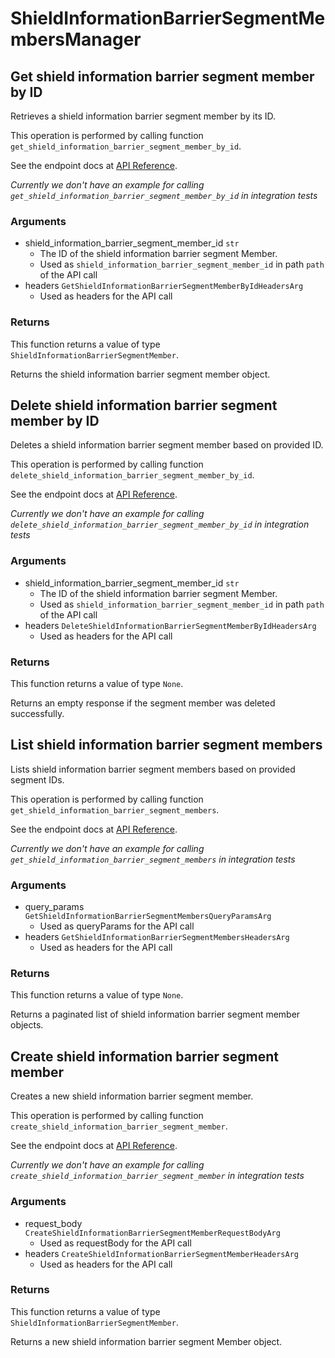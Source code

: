 # ShieldInformationBarrierSegmentMembersManager

## Get shield information barrier segment member by ID

Retrieves a shield information barrier
segment member by its ID.

This operation is performed by calling function `get_shield_information_barrier_segment_member_by_id`.

See the endpoint docs at
[API Reference](https://developer.box.com/reference/get-shield-information-barrier-segment-members-id/).

*Currently we don't have an example for calling `get_shield_information_barrier_segment_member_by_id` in integration tests*

### Arguments

- shield_information_barrier_segment_member_id `str`
  - The ID of the shield information barrier segment Member.
  - Used as `shield_information_barrier_segment_member_id` in path `path` of the API call
- headers `GetShieldInformationBarrierSegmentMemberByIdHeadersArg`
  - Used as headers for the API call


### Returns

This function returns a value of type `ShieldInformationBarrierSegmentMember`.

Returns the shield information barrier segment member object.


## Delete shield information barrier segment member by ID

Deletes a shield information barrier
segment member based on provided ID.

This operation is performed by calling function `delete_shield_information_barrier_segment_member_by_id`.

See the endpoint docs at
[API Reference](https://developer.box.com/reference/delete-shield-information-barrier-segment-members-id/).

*Currently we don't have an example for calling `delete_shield_information_barrier_segment_member_by_id` in integration tests*

### Arguments

- shield_information_barrier_segment_member_id `str`
  - The ID of the shield information barrier segment Member.
  - Used as `shield_information_barrier_segment_member_id` in path `path` of the API call
- headers `DeleteShieldInformationBarrierSegmentMemberByIdHeadersArg`
  - Used as headers for the API call


### Returns

This function returns a value of type `None`.

Returns an empty response if the
segment member was deleted successfully.


## List shield information barrier segment members

Lists shield information barrier segment members
based on provided segment IDs.

This operation is performed by calling function `get_shield_information_barrier_segment_members`.

See the endpoint docs at
[API Reference](https://developer.box.com/reference/get-shield-information-barrier-segment-members/).

*Currently we don't have an example for calling `get_shield_information_barrier_segment_members` in integration tests*

### Arguments

- query_params `GetShieldInformationBarrierSegmentMembersQueryParamsArg`
  - Used as queryParams for the API call
- headers `GetShieldInformationBarrierSegmentMembersHeadersArg`
  - Used as headers for the API call


### Returns

This function returns a value of type `None`.

Returns a paginated list of
shield information barrier segment member objects.


## Create shield information barrier segment member

Creates a new shield information barrier segment member.

This operation is performed by calling function `create_shield_information_barrier_segment_member`.

See the endpoint docs at
[API Reference](https://developer.box.com/reference/post-shield-information-barrier-segment-members/).

*Currently we don't have an example for calling `create_shield_information_barrier_segment_member` in integration tests*

### Arguments

- request_body `CreateShieldInformationBarrierSegmentMemberRequestBodyArg`
  - Used as requestBody for the API call
- headers `CreateShieldInformationBarrierSegmentMemberHeadersArg`
  - Used as headers for the API call


### Returns

This function returns a value of type `ShieldInformationBarrierSegmentMember`.

Returns a new shield information barrier segment Member object.


